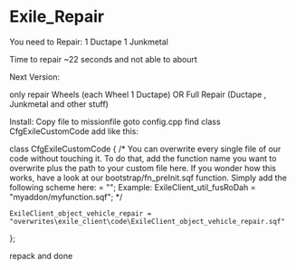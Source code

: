 # Exile_Repair
You need to Repair:
1 Ductape
1 Junkmetal

Time to repair ~22 seconds and not able to abourt

Next Version:

only repair Wheels (each Wheel 1 Ductape)
OR
Full Repair (Ductape , Junkmetal and other stuff)



Install:
Copy file to missionfile
goto config.cpp
find class CfgExileCustomCode 
add like this:

class CfgExileCustomCode 
{
	/*
	You can overwrite every single file of our code without touching it.
	To do that, add the function name you want to overwrite plus the 
	path to your custom file here. If you wonder how this works, have a
	look at our bootstrap/fn_preInit.sqf function.
	Simply add the following scheme here:
	<Function Name of Exile> = "<New File Name>";
	Example:
	ExileClient_util_fusRoDah = "myaddon/myfunction.sqf";
	*/
	
	ExileClient_object_vehicle_repair = "overwrites\exile_client\code\ExileClient_object_vehicle_repair.sqf"
	
};

repack and done 
